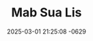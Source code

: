 ---
layout: cast
date: 2025-03-01 21:25:08 -0629
categories: actor

# Site Attributes
title: "Mab Sua Lis"
permalink: "/cast/Mab_Sua_Lis"

# Actor/Actress Attributes
thumbnail: "/cast/Mab Sua Lis.jpeg"
---